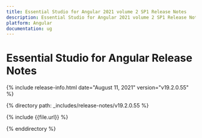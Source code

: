 ```yaml
---
title: Essential Studio for Angular 2021 volume 2 SP1 Release Notes  
description: Essential Studio for Angular 2021 volume 2 SP1 Release Notes  
platform: Angular
documentation: ug
---
```


# Essential Studio for Angular  Release Notes  

{% include release-info.html date="August 11, 2021"  version="v19.2.0.55" %} 


{% directory path: _includes/release-notes/v19.2.0.55 %}

{% include {{file.url}} %}

{% enddirectory %}